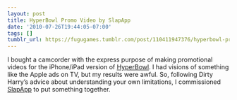 ```yaml
---
layout: post
title: HyperBowl Promo Video by SlapApp
date: '2010-07-26T19:44:05-07:00'
tags: []
tumblr_url: https://fugugames.tumblr.com/post/110411947376/hyperbowl-promo-video-by-slapapp
---
```

I bought a camcorder with the express purpose of making promotional videos for the iPhone/iPad version of [HyperBowl](http://itunes.apple.com/us/app/hyperbowl/id344209253?mt=8). I had visions of something like the Apple ads on TV, but my results were awful. So, following Dirty Harry’s advice about understanding your own limitations, I commissioned [SlapApp](http://slapapp.com/) to put something together.

